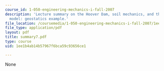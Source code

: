 ```yaml
---
course_id: 1-050-engineering-mechanics-i-fall-2007
description: 'Lecture summary on the Hoover Dam, soil mechanics, and the continuum
  model: geostatics example.'
file_location: /coursemedia/1-050-engineering-mechanics-i-fall-2007/1ee1b4ab14b57967f6bca59c93656ce1_summary7.pdf
file_type: application/pdf
layout: pdf
title: summary7.pdf
type: course
uid: 1ee1b4ab14b57967f6bca59c93656ce1

---
```

None
